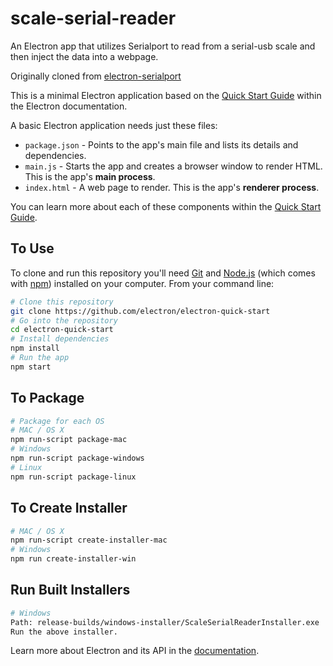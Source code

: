 # scale-serial-reader
An Electron app that utilizes Serialport to read from a serial-usb scale and then inject the data into a webpage.

Originally cloned from [electron-serialport](https://github.com/johnny-five-io/electron-serialport)

This is a minimal Electron application based on the [Quick Start Guide](http://electron.atom.io/docs/tutorial/quick-start) within the Electron documentation.

A basic Electron application needs just these files:

- `package.json` - Points to the app's main file and lists its details and dependencies.
- `main.js` - Starts the app and creates a browser window to render HTML. This is the app's **main process**.
- `index.html` - A web page to render. This is the app's **renderer process**.

You can learn more about each of these components within the [Quick Start Guide](http://electron.atom.io/docs/tutorial/quick-start).

## To Use

To clone and run this repository you'll need [Git](https://git-scm.com) and [Node.js](https://nodejs.org/en/download/) (which comes with [npm](http://npmjs.com)) installed on your computer. From your command line:

```bash
# Clone this repository
git clone https://github.com/electron/electron-quick-start
# Go into the repository
cd electron-quick-start
# Install dependencies
npm install
# Run the app
npm start
```

## To Package
```bash
# Package for each OS
# MAC / OS X
npm run-script package-mac
# Windows
npm run-script package-windows
# Linux
npm run-script package-linux
```
## To Create Installer
```bash
# MAC / OS X
npm run-script create-installer-mac
# Windows
npm run create-installer-win
```

## Run Built Installers
```bash
# Windows
Path: release-builds/windows-installer/ScaleSerialReaderInstaller.exe
Run the above installer.
```
Learn more about Electron and its API in the [documentation](http://electron.atom.io/docs/).

